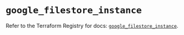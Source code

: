 # `google_filestore_instance`

Refer to the Terraform Registry for docs: [`google_filestore_instance`](https://registry.terraform.io/providers/hashicorp/google-beta/5.16.0/docs/resources/google_filestore_instance).
